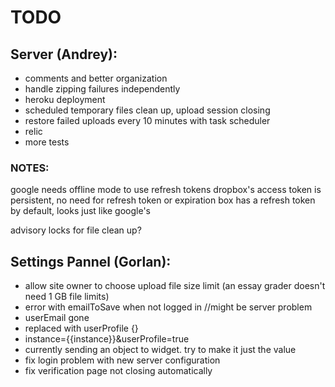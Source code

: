 # TODO

## Server (Andrey):
- comments and better organization
- handle zipping failures independently
- heroku deployment
- scheduled temporary files clean up, upload session closing
- restore failed uploads every 10 minutes with task scheduler
- relic
- more tests

### NOTES:
google needs offline mode to use refresh tokens
dropbox's access token is persistent, no need for refresh token or expiration
box has a refresh token by default, looks just like google's

advisory locks for file clean up?


## Settings Pannel (Gorlan):
- allow site owner to choose upload file size limit (an essay grader doesn't need 1 GB file limits)
- error with emailToSave when not logged in //might be server problem
- userEmail gone
- replaced with userProfile {}
- instance={{instance}}&userProfile=true
- currently sending an object to widget. try to make it just the value
- fix login problem with new server configuration
- fix verification page not closing automatically
